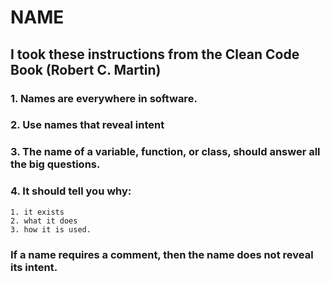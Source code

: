 # NAME
## I took these instructions from the Clean Code Book (Robert C. Martin)
### 1. Names are everywhere in software.
### 2. Use names that reveal intent
### 3. The name of a variable, function, or class, should answer all the big questions. 
### 4. It should tell you why:
````
1. it exists
2. what it does
3. how it is used.
````
### If a name requires a comment, then the name does not reveal its intent.
